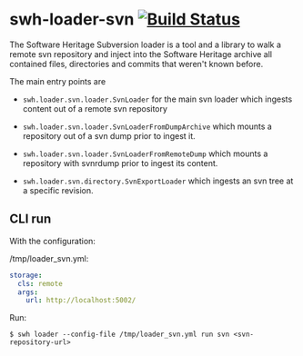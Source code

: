 # swh-loader-svn [![Build Status](https://jenkins.softwareheritage.org/job/DLDSVN/job/master/badge/icon)](https://jenkins.softwareheritage.org/job/DLDSVN/job/master/)

The Software Heritage Subversion loader is a tool and a library to walk a remote svn
repository and inject into the Software Heritage archive all contained files, directories
and commits that weren't known before.

The main entry points are

- `swh.loader.svn.loader.SvnLoader` for the main svn loader which ingests content out of
  a remote svn repository

- `swh.loader.svn.loader.SvnLoaderFromDumpArchive` which mounts a repository out of a
  svn dump prior to ingest it.

- `swh.loader.svn.loader.SvnLoaderFromRemoteDump` which mounts a repository with
  svnrdump prior to ingest its content.

- `swh.loader.svn.directory.SvnExportLoader` which ingests an svn tree at a specific
  revision.

## CLI run

With the configuration:

/tmp/loader_svn.yml:
```yaml
storage:
  cls: remote
  args:
    url: http://localhost:5002/
```

Run:

```shell
$ swh loader --config-file /tmp/loader_svn.yml run svn <svn-repository-url>
```
